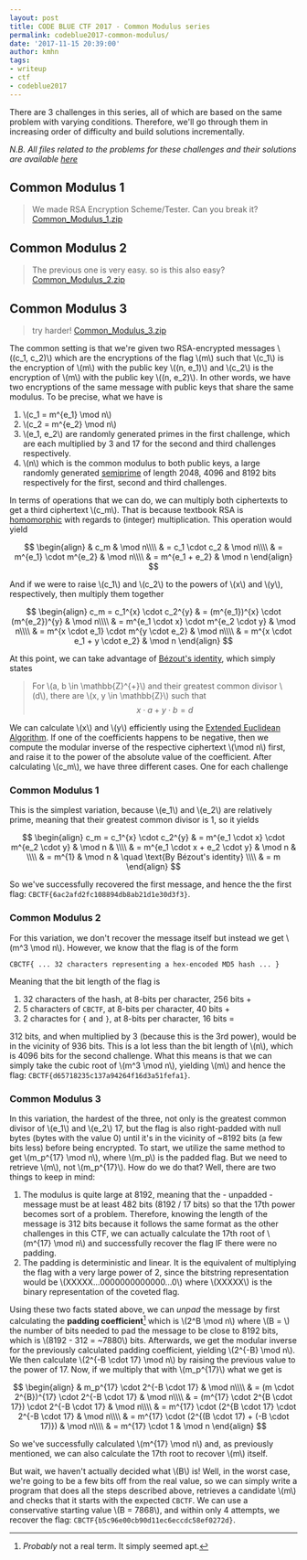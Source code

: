 ```yaml
---
layout: post
title: CODE BLUE CTF 2017 - Common Modulus series
permalink: codeblue2017-common-modulus/
date: '2017-11-15 20:39:00'
author: kmhn
tags:
- writeup
- ctf
- codeblue2017
---
```




There are 3 challenges in this series, all of which are based on the same problem with varying conditions. Therefore, we'll go through them in increasing order of difficulty and build solutions incrementally.

_N.B. All files related to the problems for these challenges and their solutions are available [here](https://github.com/khalednassar/ctf_writeups/tree/master/codebluectf2017/common_modulus)_

## Common Modulus 1
> We made RSA Encryption Scheme/Tester. Can you break it?
> [Common_Modulus_1.zip](https://github.com/khalednassar/ctf_writeups/raw/master/codebluectf2017/common_modulus/Common_Modulus_1.zip-37882dbd7dd05381bbf72a11fbbdb3f23def0e4981bc9ffcd399e4c138549fc8)

## Common Modulus 2
> The previous one is very easy. so is this also easy?
> [Common_Modulus_2.zip](https://github.com/khalednassar/ctf_writeups/raw/master/codebluectf2017/common_modulus/Common_Modulus_2.zip-24d74ea8d1b7bc154d30bb667f6f13ef24a9fe260a7741caab427421d1070c98)

## Common Modulus 3
> try harder!
> [Common_Modulus_3.zip](https://github.com/khalednassar/ctf_writeups/raw/master/codebluectf2017/common_modulus/Common_Modulus_3.zip-275005199fd0ecbec4183fd7e1b421f65c7bb982ffba65a12a4089e263899152)

The common setting is that we're given two RSA-encrypted messages \\((c_1, c_2)\\) which are the encryptions of the flag \\(m\\) such that \\(c_1\\) is the encryption of \\(m\\) with the public key \\((n, e_1)\\) and \\(c_2\\) is the encryption of \\(m\\) with the public key \\((n, e_2)\\). In other words, we have two encryptions of the same message with public keys that share the same modulus. To be precise, what we have is

1. \\(c_1 = m^{e_1} \mod n\\)
2. \\(c_2 = m^{e_2} \mod n\\)
3. \\(e_1, e_2\\) are randomly generated primes in the first challenge, which are each multiplied by 3 and 17 for the second and third challenges respectively.
4. \\(n\\) which is the common modulus to both public keys, a large randomly generated [semiprime](https://en.wikipedia.org/wiki/Semiprime) of length 2048, 4096 and 8192 bits respectively for the first, second and third challenges.

In terms of operations that we can do, we can multiply both ciphertexts to get a third ciphertext \\(c_m\\). That is because textbook RSA is [homomorphic](https://en.wikipedia.org/wiki/Homomorphism) with regards to (integer) multiplication. This operation would yield

$$
\begin{align}
& c_m & \mod n\\\\
& = c_1 \cdot c_2 & \mod n\\\\
& = m^{e_1} \cdot m^{e_2} & \mod n\\\\
& = m^{e_1 + e_2} & \mod n
\end{align}
$$

And if we were to raise \\(c_1\\) and \\(c_2\\) to the powers of \\(x\\) and \\(y\\), respectively, then multiply them together

$$
\begin{align}
c_m = c_1^{x} \cdot c_2^{y} & = (m^{e_1})^{x} \cdot (m^{e_2})^{y} & \mod n\\\\
& = m^{e_1 \cdot x} \cdot m^{e_2 \cdot y} & \mod n\\\\
& = m^{x \cdot e_1} \cdot m^{y \cdot e_2} & \mod n\\\\
& = m^{x \cdot e_1 + y \cdot e_2} & \mod n
\end{align}
$$

At this point, we can take advantage of [Bézout's identity](https://en.wikipedia.org/wiki/B%C3%A9zout%27s_identity), which simply states

> For \\(a, b \in \mathbb{Z}^{+}\\) and their greatest common divisor \\(d\\), there are \\(x, y \in \mathbb{Z}\\) such that
> $$x \cdot a + y \cdot b = d$$
 
We can calculate \\(x\\) and \\(y\\) efficiently using the [Extended Euclidean Algorithm](https://en.wikipedia.org/wiki/Extended_Euclidean_algorithm). If one of the coefficients happens to be negative, then we compute the modular inverse of the respective ciphertext \\(\mod n\\) first, and raise it to the power of the absolute value of the coefficient. After calculating \\(c_m\\), we have three different cases. One for each challenge

### Common Modulus 1
This is the simplest variation, because \\(e_1\\) and \\(e_2\\) are relatively prime, meaning that their greatest common divisor is 1, so it yields

$$
\begin{align}
c_m = c_1^{x} \cdot c_2^{y} & = m^{e_1 \cdot x} \cdot m^{e_2 \cdot y} & \mod n & \\\\
& = m^{e_1 \cdot x + e_2 \cdot y} & \mod n & \\\\
& = m^{1} & \mod n & \quad \text{By Bézout's identity} \\\\
& = m
\end{align}
$$

So we've successfully recovered the first message, and hence the the first flag: `CBCTF{6ac2afd2fc108894db8ab21d1e30d3f3}`.

### Common Modulus 2
For this variation, we don't recover the message itself but instead we get \\(m^3 \mod n\\). However, we know that the flag is of the form
```
CBCTF{ ... 32 characters representing a hex-encoded MD5 hash ... }
```
Meaning that the bit length of the flag is
1. 32 characters of the hash, at 8-bits per character, 256 bits +
2. 5 characters of `CBCTF`, at 8-bits per character, 40 bits +
3. 2 charactes for `{` and `}`, at 8-bits per character, 16 bits =

312 bits, and when multiplied by 3 (because this is the 3rd power), would be in the vicinity of 936 bits. This is a lot less than the bit length of \\(n\\), which is 4096 bits for the second challenge. What this means is that we can simply take the cubic root of \\(m^3 \mod n\\), yielding \\(m\\) and hence the flag: `CBCTF{d65718235c137a94264f16d3a51fefa1}`.

### Common Modulus 3
In this variation, the hardest of the three, not only is the greatest common divisor of \\(e_1\\) and \\(e_2\\) 17, but the flag is also right-padded with null bytes (bytes with the value 0) until it's in the vicinity of ~8192 bits (a few bits less) before being encrypted. To start, we utilize the same method to get \\(m_p^{17} \mod n\\), where \\(m_p\\) is the padded flag. But we need to retrieve \\(m\\), not \\(m_p^{17}\\). How do we do that? Well, there are two things to keep in mind:

1. The modulus is quite large at 8192, meaning that the - unpadded - message must be at least 482 bits (8192 / 17 bits) so that the 17th power becomes sort of a problem. Therefore, knowing the length of the message is 312 bits because it follows the same format as the other challenges in this CTF, we can actually calculate the 17th root of \\(m^{17} \mod n\\) and successfully recover the flag IF there were no padding.
2. The padding is deterministic and linear. It is the equivalent of multiplying the flag with a very large power of 2, since the bitstring representation would be \\(XXXXX...0000000000000...0\\) where \\(XXXXX\\) is the binary representation of the coveted flag.

Using these two facts stated above, we can _unpad_ the message by first calculating the **padding coefficient**[^pad_coeff] which is \\(2^B \mod n\\) where \\(B = \\) the number of bits needed to pad the message to be close to 8192 bits, which is \\(8192 - 312 = ~7880\\) bits. Afterwards, we get the modular inverse for the previously calculated padding coefficient, yielding \\(2^{-B} \mod n\\). We then calculate \\(2^{-B \cdot 17} \mod n\\) by raising the previous value to the power of 17. Now, if we multiply that with \\(m_p^{17}\\) what we get is

$$
\begin{align}
& m_p^{17} \cdot 2^{-B \cdot 17} & \mod n\\\\
& = (m \cdot 2^{B})^{17} \cdot 2^{-B \cdot 17} & \mod n\\\\
& = (m^{17} \cdot 2^{B \cdot 17}) \cdot 2^{-B \cdot 17} & \mod n\\\\
& = m^{17} \cdot (2^{B \cdot 17} \cdot 2^{-B \cdot 17} & \mod n\\\\
& = m^{17} \cdot (2^{(B \cdot 17) + (-B \cdot 17)}) & \mod n\\\\
& = m^{17} \cdot 1 & \mod n
\end{align}
$$

So we've successfully calculated \\(m^{17} \mod n\\) and, as previously mentioned, we can also calculate the 17th root to recover \\(m\\) itself.

But wait, we haven't actually decided what \\(B\\) is! Well, in the worst case, we're going to be a few bits off from the real value, so we can simply write a program that does all the steps described above, retrieves a candidate \\(m\\) and checks that it starts with the expected `CBCTF`. We can use a conservative starting value \\(B = 7868\\), and within only 4 attempts, we recover the flag: `CBCTF{b5c96e00cb90d11ec6eccdc58ef0272d}`.

[^pad_coeff]: _Probably_ not a real term. It simply seemed apt.
